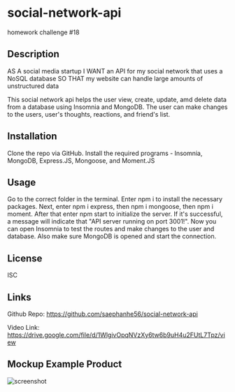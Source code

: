 # social-network-api
homework challenge #18

## Description

AS A social media startup
I WANT an API for my social network that uses a NoSQL database
SO THAT my website can handle large amounts of unstructured data

This social network api helps the user view, create, update, amd delete data from a database using Insomnia and MongoDB. The user can make changes to the users, user's thoughts, reactions, and friend's list. 

## Installation

Clone the repo via GitHub. Install the required programs - Insomnia, MongoDB, Express.JS, Mongoose, and Moment.JS


## Usage

Go to the correct folder in the terminal. Enter npm i to install the necessary packages. Next, enter npm i express, then npm i mongoose, then npm i moment. After that enter npm start to initialize the server. If it's successful, a message will indicate that "API server running on port 3001!". Now you can open Insomnia to test the routes and make changes to the user and database. Also make sure MongoDB is opened and start the connection. 


## License

ISC

## Links

Github Repo: https://github.com/saephanhe56/social-network-api

Video Link: https://drive.google.com/file/d/1WlgivOpqNVzXy6tw6b9uH4u2FUtL7Tpz/view

## Mockup Example Product 
![screenshot](/social-network-api/assets/hw18-mockup-insomnia.png)